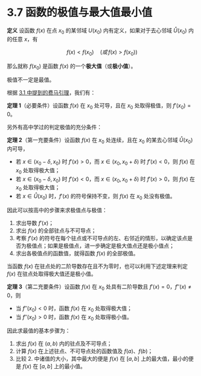 # 3.7 函数的极值与最大值最小值

**定义** 设函数 $f(x)$ 在点 $x_0$ 的某邻域 $U(x_0)$ 内有定义，如果对于去心邻域 $\mathring U(x_0)$ 内的任意 $x$，有

$$
f(x)<f(x_0)\quad(或\,f(x)>f(x_0))
$$

那么就称 $f(x_0)$ 是函数 $f(x)$ 的一个**极大值**（或**极小值**）。

极值不一定是最值。

根据 [3.1 中提到的费马引理](./3.1%20微分中值定理#费马引理)，我们有：

**定理 1**（必要条件）设函数 $f(x)$ 在 $x_0$ 处可导，且在 $x_0$ 处取得极值，则 $f'(x_0)=0$。

另外有高中学过的判定极值的充分条件：

**定理 2**（第一充要条件）设函数 $f(x)$ 在 $x_0$ 处连续，且在 $x_0$ 的某去心邻域 $\mathring U(x_0)$ 内可导，

- 若 $x\in(x_0-\delta,x_0)$ 时 $f'(x)>0$，而 $x\in(x_0,x_0+\delta)$ 时 $f'(x)<0$，则 $f(x)$ 在 $x_0$ 处取得极大值；
- 若 $x\in(x_0-\delta,x_0)$ 时 $f'(x)<0$，而 $x\in(x_0,x_0+\delta)$ 时 $f'(x)>0$，则 $f(x)$ 在 $x_0$ 处取得极大值；
- 若 $x\in\mathring U(x_0)$ 时，$f'(x)$ 的符号保持不变，则 $f(x)$ 在 $x_0$ 处没有极值。

因此可以按高中的步骤来求极值点与极值：

1. 求出导数 $f'(x)$；
2. 求出 $f(x)$ 的全部驻点与不可导点；
3. 考察 $f'(x)$ 的符号在每个驻点或不可导点的左、右邻近的情形，以确定该点是否为极值点；如果是极值点，进一步确定是极大值点还是极小值点；
4. 求出各极值点的函数值，就得函数 $f(x)$ 的全部极值。

当函数 $f(x)$ 在驻点处的二阶导数存在且不为零时，也可以利用下述定理来判定 $f(x)$ 在驻点处取得极大值还是极小值。

**定理 3**（第二充要条件）设函数 $f(x)$ 在 $x_0$ 处具有二阶导数且 $f'(x)=0$，$f''(x)\ne0$，则

- 当 $f''(x_0)<0$ 时，函数 $f(x)$ 在 $x_0$ 处取得极大值；
- 当 $f''(x_0)>0$ 时，函数 $f(x)$ 在 $x_0$ 处取得极小值。

因此求最值的基本步骤为：

1. 求出 $f(x)$ 在 $(a,b)$ 内的驻点及不可导点；
2. 计算 $f(x)$ 在上述驻点、不可导点处的函数值及 $f(a)$、$f(b)$；
3. 比较 2. 中诸值的大小，其中最大的便是 $f(x)$ 在 $[a,b]$ 上的最大值，最小的便是 $f(x)$ 在 $[a,b]$ 上的最小值。
